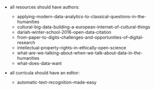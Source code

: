 - all resources should have authors:

  - applying-modern-data-analytics-to-classical-questions-in-the-humanities
  - cultural-big-data-building-a-european-internet-of-cultural-things
  - dariah-winter-school-2016-open-data-citation
  - from-paper-to-digits-challenges-and-opportunities-of-digital-research
  - intellectual-property-rights-in-ethically-open-science
  - what-are-we-talking-about-when-we-talk-about-data-in-the-humanities
  - what-does-data-want

- all curricula should have an editor:
  - automatic-text-recognition-made-easy
